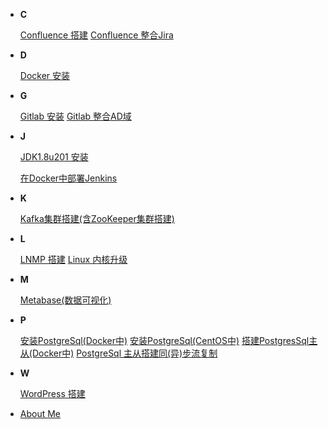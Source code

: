 
  - **C**

    [Confluence 搭建](build/docs/搭建Confluence.md)
    [Confluence 整合Jira](build/docs/Confluence整合Jira.md)

  - **D**

    [Docker 安装](build/docs/安装Docker.md)


  - **G**

    [Gitlab 安装](build/docs/安装Gitlab.md)
    [Gitlab 整合AD域](build/docs/Gitlab整合AD域.md)

  - **J**

    [JDK1.8u201 安装](build/docs/安装JDK1.8u201.md)

    [在Docker中部署Jenkins](build/docs/在Docker中部署Jenkins.md)

  - **K**

    [Kafka集群搭建(含ZooKeeper集群搭建)](build/docs/Kafka集群搭建(含ZooKeeper集群搭建).md)

  - **L**

    [LNMP 搭建](build/docs/搭建LNMP.md)
    [Linux 内核升级](build/docs/升级Linux内核.md)

  - **M**

    [Metabase(数据可视化)](build/docs/在Docker中玩一下Metabase.md)

  - **P**

    [安装PostgreSql(Docker中)](build/docs/Docker安装PostgreSql.md)
    [安装PostgreSql(CentOS中)](build/docs/安装PostgresSql10.7.md)
    [搭建PostgresSql主从(Docker中)](build/docs/在Docker中搭建Pg主从.md)
    [PostgreSql 主从搭建同(异)步流复制](/build/docs/PostgreSql主从搭建同（异）步流复制.md)

  - **W**

    [WordPress 搭建](build/docs/搭建Wordpress.md)

- [About Me](README.md)


